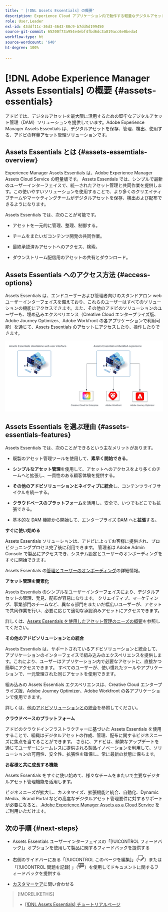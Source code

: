 ```yaml
---
title: ' [!DNL Assets Essentials] の概要'
description: Experience Cloud アプリケーション内で動作する軽量なデジタルアセット管理ツールである Experience Manager Assets Essentials を使用してアセットを管理します。
role: User,Leader
exl-id: 43ddf11c-36d3-4643-80c9-b7dd5d199450
source-git-commit: 65200f73a954e4ebf4fbd6dc3a819acc6e0beda4
workflow-type: ht
source-wordcount: '640'
ht-degree: 100%

---
```


# [!DNL Adobe Experience Manager Assets Essentials] の概要 {#assets-essentials}

<!-- TBD: Update this banner to remove Beta label. 
![Banner image for beta docs](assets/do-not-localize/banner-image-beta-docs.png)

-->

アドビでは、デジタルアセットを最大限に活用するための堅牢なデジタルアセット管理（DAM）ソリューションを提供しています。Adobe Experience Manager Assets Essentials は、デジタルアセットを保存、管理、検出、使用する、アドビの軽量アセット管理ソリューションです。

## Assets Essentials とは {#assets-essemtials-overview}

Experience Manager Assets Essentials は、Adobe Experience Manager Assets Cloud Service の軽量版です。 Assets Essentials では、シンプルで最新のユーザーインターフェイスで、統一されたアセット管理と共同作業を提供します。この使いやすいソリューションを使用することで、より多くのクリエイティブチームやマーケティングチームがデジタルアセットを保存、検出および配布できるようになります。

Assets Essentials では、次のことが可能です。

* アセットを一元的に管理、整理、制御する。

* チームをまたいだコンテンツ開発の共同作業。

* 最終承認済みアセットへのアクセス、検索。

* ダウンストリーム配信用のアセットの共有とダウンロード。

## Assets Essentials へのアクセス方法 {#access-options}

Assets Essentials は、エンドユーザーおよび管理者向けのスタンドアロン web ユーザーインターフェイスを備えており、これらのユーザーはすべてのソリューションの機能にアクセスできます。また、その他のアドビのソリューションのユーザーも、埋め込みエクスペリエンス（Creative Cloud エンタープライズ版、Adobe Journey Optimizer、Adobe Workfront の各アプリケーションで利用可能）を通じて、Assets Essentials のアセットにアクセスしたり、操作したりできます。

![その他のソリューションとの統合](assets/assets-essentials-integration.svg)

## Assets Essentials を選ぶ理由 {#assets-essentials-features}

Assets Essentials では、次のことができるという主なメリットがあります。

* 既製のアセット管理ツールを使用して、**素早く開始できる**。

* **シンプルなアセット管理**&#x200B;を使用して、アセットへのアクセスをより多くのチームへと拡張し、一貫性のある顧客体験を提供する。

* **その他のアドビソリューションとネイティブに統合**&#x200B;し、コンテンツライフサイクルを統一する。

* **クラウドベースのプラットフォーム**&#x200B;を活用し、安全で、いつでもどこでも拡張できる。

* 基本的な DAM 機能から開始して、エンタープライズ DAM へと&#x200B;**拡張**&#x200B;する。

**すぐに使い始める**

Assets Essentials ソリューションは、アドビによってお客様に提供され、プロビジョニングプロセス完了後に利用できます。 管理者は Adobe Admin Console で製品にアクセスでき、システム設定とユーザーのオンボーディングをすぐに開始できます。

Assets Essentials の[管理とユーザーのオンボーディング](deploy-administer.md)の詳細情報。

**アセット管理を簡素化**

Assets Essentials のシンプルなユーザーインターフェイスにより、デジタルアセットの管理、発見、配布が容易になります。 クリエイティブ、マーケティング、事業部門のチームなど、異なる部門をまたいだ幅広いユーザーが、アセットで共同作業を行い、必要に応じて適切な承認済みアセットにアクセスできます。

詳しくは、[Assets Essentials を使用したアセット管理のニーズの概要](get-started.md)を参照してください。

**その他のアドビソリューションとの統合**

Assets Essentials は、サポートされているアドビソリューションと統合して、アプリケーションのインターフェイスで組み込みのエクスペリエンスを提供します。これにより、ユーザーはアプリケーション内で必要なアセットに、直接かつ簡単にアクセスできます。 すべてのユーザーが、使い慣れたツールやアプリケーションで、一元管理された同じアセットを使用できます。

組み込みの Assets Essentials エクスペリエンスは、Creative Cloud エンタープライズ版、Adobe Journey Optimizer、Adobe Workfront の各アプリケーションで使用できます。

詳しくは、[他のアドビソリューションとの統合](integration.md)を参照してください。

**クラウドベースのプラットフォーム**

アドビのクラウドインフラストラクチャーに基づいた Assets Essentials を使用することで、組織はデジタルアセットの作成、管理、配布に関するビジネスニーズに焦点を当てることができます。 さらに、アドビは、頻繁なアップデートを通じてユーザーにシームレスに提供される製品イノベーションを利用して、ソリューションの可用性、安全性、拡張性を確保し、常に最新の状態に保ちます。

**お客様と共に成長する機能**

Assets Essentials をすぐに使い始めて、様々なチームをまたいで主要なデジタルアセット管理機能を活用します。

ビジネスニーズが拡大し、カスタマイズ、拡張機能と統合、自動化、Dynamic Media、Brand Portal などの高度なデジタルアセット管理要件に対するサポートが必要になると、[ Adobe Experience Manager Assets as a Cloud Service](https://experienceleague.adobe.com/docs/experience-manager-cloud-service/content/assets/home.html?lang=ja) をご利用いただけます。


## 次の手順 {#next-steps}

* Assets Essentials ユーザーインターフェイスの「[!UICONTROL フィードバック]」オプションを使用して製品に関するフィードバックを提供する

* 右側のサイドバーにある「[!UICONTROL このページを編集]」（![ページを編集](assets/do-not-localize/edit-page.png)）または「[!UICONTROL 問題を記録] 」（![GitHub イシューを作成](assets/do-not-localize/github-issue.png)）を使用してドキュメントに関するフィードバックを提供する

* [カスタマーケア](https://experienceleague.adobe.com/?support-solution=General&amp;lang=ja#support)に問い合わせる


>[!MORELIKETHIS]
>
>* [[!DNL Assets Essentials] チュートリアルページ](https://experienceleague.adobe.com/docs/experience-manager-learn/assets-essentials/overview.html?lang=ja)
